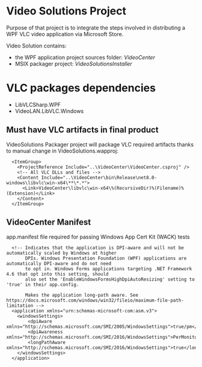 # Video Solutions Project
Purpose of that project is to integrate the steps involved in distributing a WPF VLC video application via Microsoft Store.

Video Solution contains:
- the WPF application project sources folder: *VideoCenter*
- MSIX packager project: *VideoSolutionsInstaller*

# VLC packages dependencies
- LibVLCSharp.WPF
- VideoLAN.LibVLC.Windows
## Must have VLC artifacts in final product
VideoSolutions Packager project will package VLC required artifacts thanks to manual change in VideoSolutions.wapproj:
```
  <ItemGroup>
    <ProjectReference Include="..\VideoCenter\VideoCenter.csproj" />
    <!-- All VLC DLLs and files -->
    <Content Include="..\VideoCenter\bin\Release\net8.0-windows\libvlc\win-x64\**\*.*">
      <Link>VideoCenter\libvlc\win-x64\%(RecursiveDir)%(Filename)%(Extension)</Link>
    </Content>
  </ItemGroup>
```
## VideoCenter Manifest 
app.manifest file required for passing Windows App Cert Kit (WACK) tests
```
  <!-- Indicates that the application is DPI-aware and will not be automatically scaled by Windows at higher
       DPIs. Windows Presentation Foundation (WPF) applications are automatically DPI-aware and do not need 
       to opt in. Windows Forms applications targeting .NET Framework 4.6 that opt into this setting, should 
       also set the 'EnableWindowsFormsHighDpiAutoResizing' setting to 'true' in their app.config. 
       
       Makes the application long-path aware. See https://docs.microsoft.com/windows/win32/fileio/maximum-file-path-limitation -->
  <application xmlns="urn:schemas-microsoft-com:asm.v3">
    <windowsSettings>
        <dpiAware xmlns="http://schemas.microsoft.com/SMI/2005/WindowsSettings">true/pm</dpiAware>
    	<dpiAwareness xmlns="http://schemas.microsoft.com/SMI/2016/WindowsSettings">PerMonitorV2</dpiAwareness>
	    <longPathAware xmlns="http://schemas.microsoft.com/SMI/2016/WindowsSettings">true</longPathAware>
	</windowsSettings>
  </application>
```
